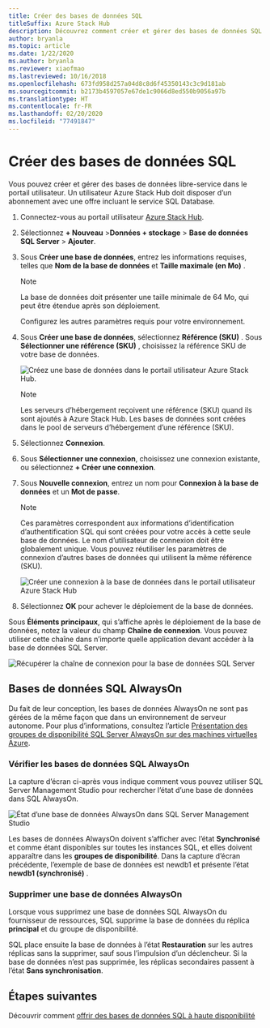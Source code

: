 ```yaml
---
title: Créer des bases de données SQL
titleSuffix: Azure Stack Hub
description: Découvrez comment créer et gérer des bases de données SQL provisionnées avec l’adaptateur du fournisseur de ressources SQL.
author: bryanla
ms.topic: article
ms.date: 1/22/2020
ms.author: bryanla
ms.reviewer: xiaofmao
ms.lastreviewed: 10/16/2018
ms.openlocfilehash: 673fd958d257a04d8c8d6f45350143c3c9d181ab
ms.sourcegitcommit: b2173b4597057e67de1c9066d8ed550b9056a97b
ms.translationtype: HT
ms.contentlocale: fr-FR
ms.lasthandoff: 02/20/2020
ms.locfileid: "77491847"
---
```

# <a name="create-sql-databases"></a>Créer des bases de données SQL

Vous pouvez créer et gérer des bases de données libre-service dans le portail utilisateur. Un utilisateur Azure Stack Hub doit disposer d’un abonnement avec une offre incluant le service SQL Database.

1. Connectez-vous au portail utilisateur [Azure Stack Hub](azure-stack-overview.md).

2. Sélectionnez **+ Nouveau** &gt;**Données + stockage** &gt; **Base de données SQL Server** &gt; **Ajouter**.

3. Sous **Créer une base de données**, entrez les informations requises, telles que **Nom de la base de données** et **Taille maximale (en Mo)** .

   >[!NOTE]
   >La base de données doit présenter une taille minimale de 64 Mo, qui peut être étendue après son déploiement.

   Configurez les autres paramètres requis pour votre environnement.

4. Sous **Créer une base de données**, sélectionnez **Référence (SKU)** . Sous **Sélectionner une référence (SKU)** , choisissez la référence SKU de votre base de données.

   ![Créez une base de données dans le portail utilisateur Azure Stack Hub.](./media/azure-stack-sql-rp-deploy/newsqldba.png)

   >[!NOTE]
   >Les serveurs d’hébergement reçoivent une référence (SKU) quand ils sont ajoutés à Azure Stack Hub. Les bases de données sont créées dans le pool de serveurs d’hébergement d’une référence (SKU).

5. Sélectionnez **Connexion**.

6. Sous **Sélectionner une connexion**, choisissez une connexion existante, ou sélectionnez **+ Créer une connexion**.

7. Sous **Nouvelle connexion**, entrez un nom pour **Connexion à la base de données** et un **Mot de passe**.

   >[!NOTE]
   >Ces paramètres correspondent aux informations d’identification d’authentification SQL qui sont créées pour votre accès à cette seule base de données. Le nom d’utilisateur de connexion doit être globalement unique. Vous pouvez réutiliser les paramètres de connexion d’autres bases de données qui utilisent la même référence (SKU).

   ![Créer une connexion à la base de données dans le portail utilisateur Azure Stack Hub](./media/azure-stack-sql-rp-deploy/create-new-login-a.png)

8. Sélectionnez **OK** pour achever le déploiement de la base de données.

Sous **Éléments principaux**, qui s’affiche après le déploiement de la base de données, notez la valeur du champ **Chaîne de connexion**. Vous pouvez utiliser cette chaîne dans n’importe quelle application devant accéder à la base de données SQL Server.

![Récupérer la chaîne de connexion pour la base de données SQL Server](./media/azure-stack-sql-rp-deploy/sql-db-settings-a.png)

## <a name="sql-always-on-databases"></a>Bases de données SQL AlwaysOn

Du fait de leur conception, les bases de données AlwaysOn ne sont pas gérées de la même façon que dans un environnement de serveur autonome. Pour plus d’informations, consultez l’article [Présentation des groupes de disponibilité SQL Server AlwaysOn sur des machines virtuelles Azure](https://docs.microsoft.com/azure/virtual-machines/windows/sql/virtual-machines-windows-portal-sql-availability-group-overview).

### <a name="verify-sql-always-on-databases"></a>Vérifier les bases de données SQL AlwaysOn

La capture d’écran ci-après vous indique comment vous pouvez utiliser SQL Server Management Studio pour rechercher l’état d’une base de données dans SQL AlwaysOn.

![État d’une base de données AlwaysOn dans SQL Server Management Studio](./media/azure-stack-sql-rp-deploy/verify-always-on.png)

Les bases de données AlwaysOn doivent s’afficher avec l’état **Synchronisé** et comme étant disponibles sur toutes les instances SQL, et elles doivent apparaître dans les **groupes de disponibilité**. Dans la capture d’écran précédente, l’exemple de base de données est newdb1 et présente l’état **newdb1 (synchronisé)** .

### <a name="delete-an-always-on-database"></a>Supprimer une base de données AlwaysOn

Lorsque vous supprimez une base de données SQL AlwaysOn du fournisseur de ressources, SQL supprime la base de données du réplica **principal** et du groupe de disponibilité.

SQL place ensuite la base de données à l’état **Restauration** sur les autres réplicas sans la supprimer, sauf sous l’impulsion d’un déclencheur. Si la base de données n’est pas supprimée, les réplicas secondaires passent à l’état **Sans synchronisation**.

## <a name="next-steps"></a>Étapes suivantes

Découvrir comment [offrir des bases de données SQL à haute disponibilité](azure-stack-tutorial-sql.md)
